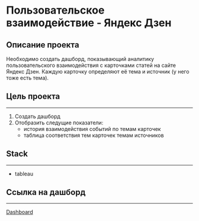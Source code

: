 # Пользовательское взаимодействие - Яндекс Дзен

## Описание проекта

Необходимо создать дашборд, показывающий аналитику пользовательского взаимодействия с карточками статей на сайте Яндекс Дзен. Каждую карточку определяют её тема и источник (у него тоже есть тема).

## Цель проекта 
---
1. Создать дашборд
2. Отобразить следущие показатели:
    - история взаимодействия событий по темам карточек
    - таблица соответствия тем карточек темам источников

## Stack
---
- tableau

## Ссылка на дашборд
---
[Dashboard](https://public.tableau.com/views/Yandex_Dzen_16803460642410/Yandex_Dzen?:language=en-US&:display_count=n&:origin=viz_share_link)
